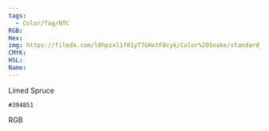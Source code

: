 ```yaml
---
tags:
  - Color/Tag/NTC
RGB:
Hex:
img: https://filedn.com/l0hpzxl1f01yT7GHxtF8cyk/Color%20Snake/standard_csv_to_svg//394851.svg
CMYK:
HSL:
Name:
---
```

Limed Spruce
```palette
#394851
```
RGB
